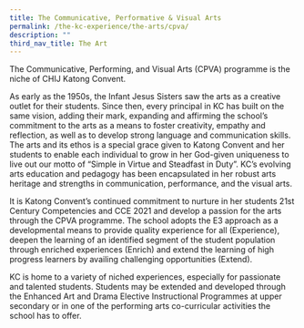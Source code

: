 ```yaml
---
title: The Communicative, Performative & Visual Arts
permalink: /the-kc-experience/the-arts/cpva/
description: ""
third_nav_title: The Art
---
```


The Communicative, Performing, and Visual Arts (CPVA) programme is the niche of CHIJ Katong Convent.

As early as the 1950s, the Infant Jesus Sisters saw the arts as a creative outlet for their students. Since then, every principal in KC has built on the same vision, adding their mark, expanding and affirming the school’s commitment to the arts as a means to foster creativity, empathy and reflection, as well as to develop strong language and communication skills. The arts and its ethos is a special grace given to Katong Convent and her students to enable each individual to grow in her God-given uniqueness to live out our motto of “Simple in Virtue and Steadfast in Duty”. KC’s evolving arts education and pedagogy has been encapsulated in her robust arts heritage and strengths in communication, performance, and the visual arts.

It is Katong Convent’s continued commitment to nurture in her students 21st Century Competencies and CCE 2021 and develop a passion for the arts through the CPVA programme. The school adopts the E3 approach as a developmental means to provide quality experience for all (Experience), deepen the learning of an identified segment of the student population through enriched experiences (Enrich) and extend the learning of high progress learners by availing challenging opportunities (Extend).

KC is home to a variety of niched experiences, especially for passionate and talented students. Students may be extended and developed through the Enhanced Art and Drama Elective Instructional Programmes at upper secondary or in one of the performing arts co-curricular activities the school has to offer.